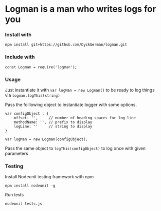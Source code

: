 # Logman is a man who writes logs for you
### Install with

    npm install git+https://github.com/DyckGerman/logman.git

### Include with

    const Logman = require('logman');

### Usage

Just instantiate it with `var logMan = new Logman()` to be ready to log things via `logman.logThis(string)`

Pass the folllowing object to instantiate logger with some options.

    var configObject : {
        offset: '',     // number of heading spaces for log line
        methodName: '', // prefix to display
        logLine: ''     // string to display
    }
    
    var logMan = new Logman(configObject);
	
Pass the same object to `logThis(configObject)` to log once with given parameters

### Testing

Install Nodeunit testing framework with npm

    npm install nodeunit -g
    
Run tests

    nodeunit tests.js
